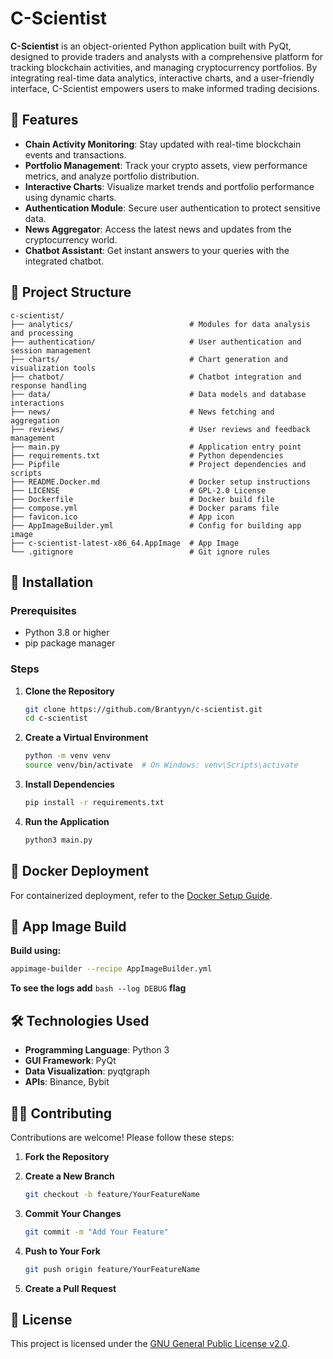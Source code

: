 
# C-Scientist

**C-Scientist** is an object-oriented Python application built with PyQt, designed to provide traders and analysts with a comprehensive platform for tracking blockchain activities, and managing cryptocurrency portfolios. By integrating real-time data analytics, interactive charts, and a user-friendly interface, C-Scientist empowers users to make informed trading decisions.

## 🚀 Features

- **Chain Activity Monitoring**: Stay updated with real-time blockchain events and transactions.
- **Portfolio Management**: Track your crypto assets, view performance metrics, and analyze portfolio distribution.
- **Interactive Charts**: Visualize market trends and portfolio performance using dynamic charts.
- **Authentication Module**: Secure user authentication to protect sensitive data.
- **News Aggregator**: Access the latest news and updates from the cryptocurrency world.
- **Chatbot Assistant**: Get instant answers to your queries with the integrated chatbot.

## 🧱 Project Structure

```
c-scientist/
├── analytics/                          # Modules for data analysis and processing
├── authentication/                     # User authentication and session management
├── charts/                             # Chart generation and visualization tools
├── chatbot/                            # Chatbot integration and response handling
├── data/                               # Data models and database interactions
├── news/                               # News fetching and aggregation
├── reviews/                            # User reviews and feedback management
├── main.py                             # Application entry point
├── requirements.txt                    # Python dependencies
├── Pipfile                             # Project dependencies and scripts
├── README.Docker.md                    # Docker setup instructions
├── LICENSE                             # GPL-2.0 License
├── Dockerfile                          # Docker build file
├── compose.yml                         # Docker params file
├── favicon.ico                         # App icon
├── AppImageBuilder.yml                 # Config for building app image
├── c-scientist-latest-x86_64.AppImage  # App Image
└── .gitignore                          # Git ignore rules
```

## 🧪 Installation

### Prerequisites

- Python 3.8 or higher
- pip package manager

### Steps

1. **Clone the Repository**

   ```bash
   git clone https://github.com/Brantyyn/c-scientist.git
   cd c-scientist
   ```

2. **Create a Virtual Environment**

   ```bash
   python -m venv venv
   source venv/bin/activate  # On Windows: venv\Scripts\activate
   ```

3. **Install Dependencies**

   ```bash
   pip install -r requirements.txt
   ```

4. **Run the Application**

   ```bash
   python3 main.py
   ```

## 🐳 Docker Deployment

For containerized deployment, refer to the [Docker Setup Guide](README.Docker.md).

## 🎁 App Image Build
**Build using:**

```bash
appimage-builder --recipe AppImageBuilder.yml
```

**To see the logs add** ```bash --log DEBUG``` **flag**

## 🛠️ Technologies Used

- **Programming Language**: Python 3
- **GUI Framework**: PyQt
- **Data Visualization**: pyqtgraph
- **APIs**: Binance, Bybit

## 🧑‍💻 Contributing

Contributions are welcome! Please follow these steps:

1. **Fork the Repository**
2. **Create a New Branch**

   ```bash
   git checkout -b feature/YourFeatureName
   ```

3. **Commit Your Changes**

   ```bash
   git commit -m "Add Your Feature"
   ```

4. **Push to Your Fork**

   ```bash
   git push origin feature/YourFeatureName
   ```

5. **Create a Pull Request**

## 📄 License

This project is licensed under the [GNU General Public License v2.0](LICENSE).




